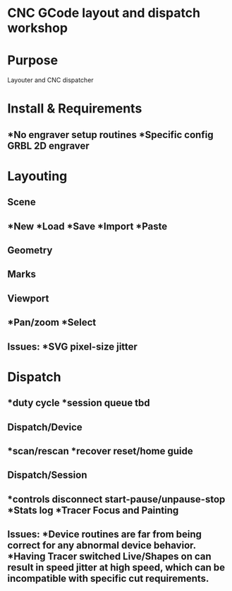 # CNC GCode layout and dispatch workshop


Purpose
=======

Layouter and CNC dispatcher




Install & Requirements
======================

*No engraver setup routines
*Specific config
	GRBL 2D engraver
-




Layouting
=========




Scene
-----

*New
*Load
*Save
*Import
*Paste
-




Geometry
--------




Marks
-----




Viewport
--------

*Pan/zoom
*Select
-


Issues:
*SVG pixel-size jitter
-




Dispatch
========

*duty cycle
*session queue tbd
-



Dispatch/Device
--------

*scan/rescan
*recover
	reset/home
	guide
-




Dispatch/Session
------

*controls
	disconnect
	start-pause/unpause-stop
*Stats log
*Tracer Focus and Painting
-


Issues:
*Device routines are far from being correct for any abnormal device behavior.
*Having Tracer switched Live/Shapes on can result in speed jitter at high speed,
which can be incompatible with specific cut requirements.
-
